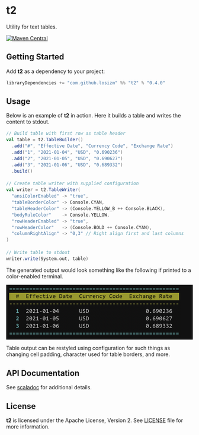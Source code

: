 # t2

Utility for text tables.

[![Maven Central](https://img.shields.io/maven-central/v/com.github.losizm/t2_2.13.svg?label=Maven%20Central)](https://search.maven.org/search?q=g:%22com.github.losizm%22%20AND%20a:%22t2_2.13%22)

## Getting Started
Add **t2** as a dependency to your project:

```scala
libraryDependencies += "com.github.losizm" %% "t2" % "0.4.0"
```

## Usage

Below is an example of **t2** in action. Here it builds a table and writes the
content to stdout.

```scala
// Build table with first row as table header
val table = t2.TableBuilder()
  .add("#", "Effective Date", "Currency Code", "Exchange Rate")
  .add("1", "2021-01-04", "USD", "0.690236")
  .add("2", "2021-01-05", "USD", "0.690627")
  .add("3", "2021-01-06", "USD", "0.689332")
  .build()

// Create table writer with supplied configuration
val writer = t2.TableWriter(
  "ansiColorEnabled" -> "true",
  "tableBorderColor" -> Console.CYAN,
  "tableHeaderColor" -> (Console.YELLOW_B ++ Console.BLACK),
  "bodyRuleColor"    -> Console.YELLOW,
  "rowHeaderEnabled" -> "true",
  "rowHeaderColor"   -> (Console.BOLD ++ Console.CYAN),
  "columnRightAlign" -> "0,3" // Right align first and last columns
)

// Write table to stdout
writer.write(System.out, table)
```

The generated output would look something like the following if printed to a
color-enabled terminal.

<div style="background: #111">
  <img style="padding: 0.2em;" src="images/table.png" width="470" />
</div>

Table output can be restyled using configuration for such things as changing
cell padding, character used for table borders, and more.

## API Documentation

See [scaladoc](https://losizm.github.io/t2/latest/api/t2/index.html)
for additional details.

## License
**t2** is licensed under the Apache License, Version 2. See [LICENSE](LICENSE)
file for more information.
